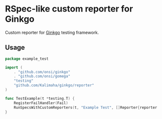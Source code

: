 # RSpec-like custom reporter for Ginkgo

Custom reporter for [Ginkgo](http://onsi.github.io/ginkgo/) testing framework.

## Usage

```go
package example_test

import (
	. "github.com/onsi/ginkgo"
	. "github.com/onsi/gomega"
	"testing"
	"github.com/Kalimaha/ginkgo/reporter"
)

func TestExample(t *testing.T) {
	RegisterFailHandler(Fail)
	RunSpecsWithCustomReporters(t, "Example Test", []Reporter{reporter.New()})
}
```